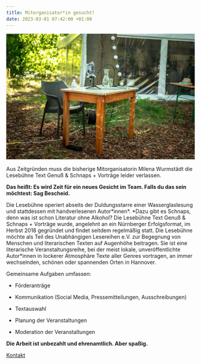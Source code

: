 ```yaml
---
title: Mitorganisator*in gesucht!
date: 2023-03-01 07:42:00 +01:00
---
```


![202656389_901157403771355_7048702142123455330_n.jpg](/uploads/202656389_901157403771355_7048702142123455330_n.jpg)

Aus Zeitgründen muss die bisherige Mitorganisatorin Milena Wurmstädt die Lesebühne
Text Genuß & Schnaps \+ Vorträge leider verlassen.

**Das heißt: Es wird Zeit für ein neues Gesicht im Team. Falls du das sein möchtest: Sag
Bescheid.**

Die Lesebühne operiert abseits der Duldungsstarre einer Wasserglaslesung und stattdessen mit
handverlesenen Autor\*innen\*. \*Dazu gibt es Schnaps, denn was ist schon Literatur ohne Alkohol?
Die Lesebühne Text Genuß & Schnaps \+ Vorträge wurde, angelehnt an ein Nürnberger Erfolgsformat,
im Herbst 2018 gegründet und findet seitdem regelmäßig statt. Die Lesebühne möchte als Teil des
Unabhängigen Lesereihen e.V. zur Begegnung von Menschen und literarischen Texten auf Augenhöhe
beitragen. Sie ist eine literarische Veranstaltungsreihe, bei der meist lokale, unveröffentlichte
Autor\*innen in lockerer Atmosphäre Texte aller Genres vortragen, an immer wechselnden, schönen
oder spannenden Orten in Hannover.

Gemeinsame Aufgaben umfassen:

* Förderanträge

* Kommunikation (Social Media, Pressemitteilungen, Ausschreibungen)

* Textauswahl

* Planung der Veranstaltungen

* Moderation der Veranstaltungen

**Die Arbeit ist unbezahlt und ehrenamtlich. Aber spaßig.**

[Kontakt](https://lesebuehnetextgenuss.de/kontakt.html)